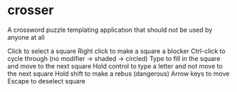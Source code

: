 # crosser
A crossword puzzle templating application that should not be used by anyone at all

Click to select a square
Right click to make a square a blocker
Ctrl-click to cycle through (no modifier -> shaded -> circled)
Type to fill in the square and move to the next square
Hold control to type a letter and not move to the next square
Hold shift to make a rebus (dangerous)
Arrow keys to move
Escape to deselect square

